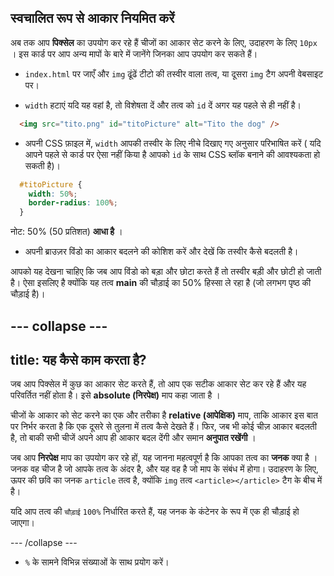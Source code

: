 ## स्वचालित रूप से आकार नियमित करें

अब तक आप **पिक्सेल** का उपयोग कर रहे हैं चीजों का आकार सेट करने के लिए, उदाहरण के लिए `10px` । इस कार्ड पर आप अन्य मापों के बारे में जानेंगे जिनका आप उपयोग कर सकते हैं।

+ `index.html` पर जाएँ और `img` ढूंढें टीटो की तस्वीर वाला तत्व, या दूसरा ` img ` टैग अपनी वेबसाइट पर।

+ `width` हटाएं यदि यह वहां है, तो विशेषता दें और तत्व को `id` दें अगर यह पहले से ही नहीं है।

```html
  <img src="tito.png" id="titoPicture" alt="Tito the dog" />
```

+ अपनी CSS फ़ाइल में, `width` आपकी तस्वीर के लिए नीचे दिखाए गए अनुसार परिभाषित करें ( यदि आपने पहले से कार्ड पर ऐसा नहीं किया है आपको `id` के साथ CSS ब्लॉक बनाने की आवश्यकता हो सकती है)।

```css
  #titoPicture {
    width: 50%;
    border-radius: 100%;
  }
```

नोट: 50% (50 प्रतिशत) **आधा है** ।

+ अपनी ब्राउज़र विंडो का आकार बदलने की कोशिश करें और देखें कि तस्वीर कैसे बदलती है।

आपको यह देखना चाहिए कि जब आप विंडो को बड़ा और छोटा करते हैं तो तस्वीर बड़ी और छोटी हो जाती है। ऐसा इसलिए है क्योंकि यह तत्व **main** की चौड़ाई का 50% हिस्सा ले रहा है (जो लगभग पृष्ठ की चौड़ाई है)।

--- collapse ---
---
title: यह कैसे काम करता है?
---

जब आप पिक्सेल में कुछ का आकार सेट करते हैं, तो आप एक सटीक आकार सेट कर रहे हैं और यह परिवर्तित नहीं होता है। इसे **absolute (निरपेक्ष)** माप कहा जाता है ।

चीजों के आकार को सेट करने का एक और तरीका है **relative (आपेक्षिक)** माप, ताकि आकार इस बात पर निर्भर करता है कि एक दूसरे से तुलना में तत्व कैसे देखते हैं। फिर, जब भी कोई चीज़ आकार बदलती है, तो बाकी सभी चीजें अपने आप ही आकार बदल देंगी और समान **अनुपात रखेंगी** ।

जब आप **निरपेक्ष** माप का उपयोग कर रहे हों, यह जानना महत्वपूर्ण है कि आपका तत्व का **जनक** क्या है । जनक वह चीज है जो आपके तत्व के अंदर है, और यह वह है जो माप के संबंध में होगा। उदाहरण के लिए, ऊपर की छवि का जनक `article` तत्व है, क्योंकि `img` तत्व `<article></article>` टैग के बीच में है।

यदि आप तत्व की `चौड़ाई` `100%` निर्धारित करते हैं, यह जनक के कंटेनर के रूप में एक ही चौड़ाई हो जाएगा।

--- /collapse ---

+ `%` के सामने विभिन्न संख्याओं के साथ प्रयोग करें।
